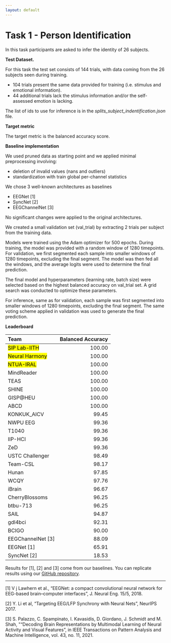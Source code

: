 ```yaml
---
layout: default
---
```


# Task 1 - Person Identification

In this task participants are asked to infer the identity of 26 subjects.

**Test Dataset.** 

For this task the test set consists of 144 trials, with data coming from the 26 subjects seen during training.
  -	104 trials present the same data provided for training (i.e. stimulus and emotional information).
  - 44 additional trials lack the stimulus information and/or the self-assessed emotion is lacking.

The list of ids to use for inference is in the *splits_subject_indentification.json* file.

**Target metric** 

The target metric is the balanced accuracy score.

**Baseline implementation**

We used pruned data as starting point and we applied minimal preprocessing involving:
- deletion of invalid values (nans and outliers)
- standardization with train global per-channel statistics

We chose 3 well-known architectures as baselines
- EEGNet [1]
- SyncNet [2]
- EEGChannelNet [3] 

No significant changes were applied to the original architectures.

We created a small validation set (val_trial) by extracting 2 trials per subject from the training data.

Models were trained using the Adam optimizer for 500 epochs. During training, the model was provided with a random window of 1280 timepoints. For validation, we first segmented each sample into smaller windows of 1280 timepoints, excluding the final segment. The model was then fed all the windows, and the average logits were used to determine the final prediction.

The final model and hyperparameters (learning rate, batch size) were selected based on the highest  balanced accuracy on val_trial set. A grid search was conducted to optimize these parameters.

For inference, same as for validation, each sample was first segmented into smaller windows of 1280 timepoints, excluding the final segment. The same voting scheme applied in validation was used to generate the final prediction.

**Leaderboard**

| Team             | Balanced Accuracy |
|:----------------|-------------:|
| <mark>SIP Lab-IITH</mark>    |    100.00       |
| <mark>Neural Harmony</mark>  |    100.00       |
| <mark>NTUA-IRAL</mark>       |    100.00       |
| MindReader     |    100.00       |
| TEAS            |     100.00     |
| SHINE           |    100.00    |
| GISP@HEU        |    100.00       |
| ABCD            |    100.00       |
| KONKUK_AICV     |     99.45   |
| NWPU EEG        |     99.36   |
| T1040           |     99.36   |
| IIP-HCI         |     99.36   |
| ZeD             |     99.36   |
| USTC Challenger |     98.49   |
| Team-CSL        |     98.17   |
| Hunan           |     97.85   |
| WCQY            |     97.76   |
| iBrain          |     96.67   |
| CherryBlossoms  |     96.25   |
| btbu-713        |     96.25   |
| SAIL            |     94.87   |
| gdl4bci         |     92.31   |
| BCIGO           |     90.00   |
| EEGChannelNet [3] | 88.09             |
| EEGNet [1]        | 65.91             |
| SyncNet [2]       | 18.53             |


Results for [1], [2] and [3] come from our baselines. You can replicate results using our <a href='https://github.com/SalvoCalcagno/eeg-music-challenge-icassp-2025-baselines'>GitHub repository</a>.

---

[1] V j Lawhern et al., “EEGNet: a compact convolutional neural network for EEG-based brain–computer interfaces”, J. Neural Eng. 15/5, 2018.

[2] Y. Li et al, “Targeting EEG/LFP Synchrony with Neural Nets”, NeurIPS 2017.

[3] S. Palazzo, C. Spampinato, I. Kavasidis, D. Giordano, J. Schmidt and M. Shah, "“Decoding Brain Representations by Multimodal Learning of Neural Activity and Visual Features”, in IEEE Transactions on Pattern Analysis and Machine Intelligence, vol. 43, no. 11, 2021.
